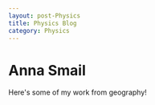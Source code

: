 ```yaml
---
layout: post-Physics
title: Physics Blog
category: Physics
---
```

<div class="blurb">
	<h1>Anna Smail</h1>
	<p>Here's some of my work from geography!</p>
</div><!-- /.blurb -->
